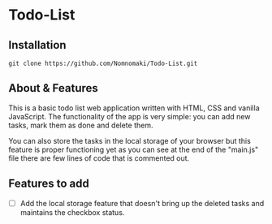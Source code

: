 # Todo-List

## Installation

    git clone https://github.com/Nomnomaki/Todo-List.git

## About & Features

This is a basic todo list web application written with HTML, CSS and vanilla JavaScript.
The functionality of the app is very simple: you can add new tasks, mark them as done and delete them.

You can also store the tasks in the local storage of your browser but this feature is proper functioning yet as you can see at the end of the "main.js" file there are few lines of code that is commented out.

## Features to add

- [ ] Add the local storage feature that doesn't bring up the deleted tasks and maintains the checkbox status.

